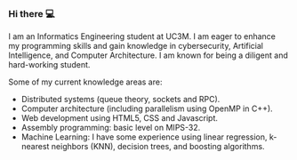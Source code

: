 ### Hi there :computer:

<!--
**RodrigoValderreyTarrero/RodrigoValderreyTarrero** is a ✨ _special_ ✨ repository because its `README.md` (this file) appears on your GitHub profile.
-->
I am an Informatics Engineering student at UC3M.
I am eager to enhance my programming skills and gain knowledge in cybersecurity, Artificial Intelligence, and Computer Architecture.
I am known for being a diligent and hard-working student. 

Some of my current knowledge areas are:

  - Distributed systems (queue theory, sockets and RPC).
  - Computer architecture (including parallelism using OpenMP in C++).
  - Web development using HTML5, CSS and Javascript.
  - Assembly programming: basic level on MIPS-32.
  - Machine Learning: I have some experience using linear regression, k-nearest neighbors (KNN), decision trees, and boosting algorithms.
